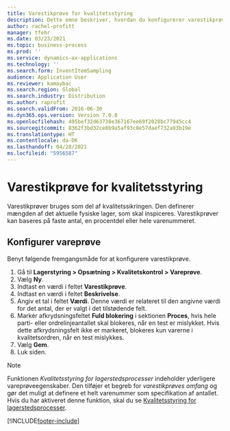 ```yaml
---
title: Varestikprøve for kvalitetsstyring
description: Dette emne beskriver, hvordan du konfigurerer varestikprøver.
author: rachel-profitt
manager: tfehr
ms.date: 03/23/2021
ms.topic: business-process
ms.prod: ''
ms.service: dynamics-ax-applications
ms.technology: ''
ms.search.form: InventItemSampling
audience: Application User
ms.reviewer: kamaybac
ms.search.region: Global
ms.search.industry: Distribution
ms.author: raprofit
ms.search.validFrom: 2016-06-30
ms.dyn365.ops.version: Version 7.0.0
ms.openlocfilehash: 495bef32d63738e367167ee69f2028bc77945cc4
ms.sourcegitcommit: 8362f3bd32ce8b9a5af93c8e57daef732a93b19e
ms.translationtype: HT
ms.contentlocale: da-DK
ms.lasthandoff: 04/28/2021
ms.locfileid: "5956587"
---
```

# <a name="quality-management-item-sampling"></a>Varestikprøve for kvalitetsstyring

Varestikprøver bruges som del af kvalitetssikringen. Den definerer mængden af det aktuelle fysiske lager, som skal inspiceres. Varestikprøver kan baseres på faste antal, en procentdel eller hele varenummeret.

## <a name="set-up-item-sampling"></a>Konfigurer vareprøve

Benyt følgende fremgangsmåde for at konfigurere varestikprøve.

1. Gå til **Lagerstyring \> Opsætning \> Kvalitetskontrol \> Vareprøve**.
1. Vælg **Ny**.
1. Indtast en værdi i feltet **Varestikprøve**.
1. Indtast en værdi i feltet **Beskrivelse**.
1. Angiv et tal i feltet **Værdi**. Denne værdi er relateret til den angivne værdi for det antal, der er valgt i det tilstødende felt.
1. Markér afkrydsningsfeltet **Fuld blokering** i sektionen **Proces**, hvis hele parti- eller ordrelinjeantallet skal blokeres, når en test er mislykket. Hvis dette afkrydsningsfelt ikke er markeret, blokeres kun varerne i kvalitetsordren, når en test mislykkes.
1. Vælg **Gem**.
1. Luk siden.

> [!NOTE]
> Funktionen *Kvalitetsstyring for lagerstedsprocesser* indeholder yderligere vareprøveegenskaber. Den tilføjer et begreb for *varestikprøves omfang* og gør det muligt at definere et helt varenummer som specifikation af antallet. Hvis du har aktiveret denne funktion, skal du se [Kvalitetsstyring for lagerstedsprocesser](quality-management-for-warehouses-processes.md).

[!INCLUDE[footer-include](../../includes/footer-banner.md)]
